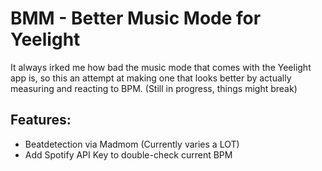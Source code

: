 # BMM - Better Music Mode for Yeelight

It always irked me how bad the music mode that comes with the Yeelight app is, so this an attempt at making one that looks better by actually measuring and reacting to BPM. (Still in progress, things might break)

## Features:

- Beatdetection via Madmom (Currently varies a LOT)
- Add Spotify API Key to double-check current BPM



